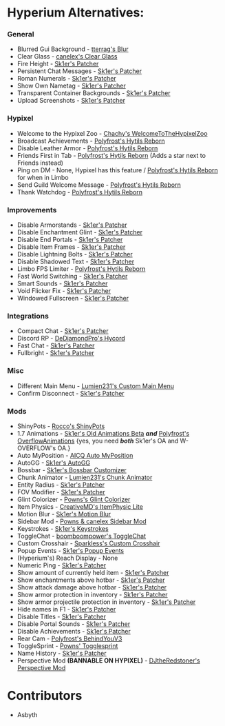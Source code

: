 # Hyperium Alternatives:

### General
* Blurred Gui Background - [tterrag's Blur](https://www.curseforge.com/minecraft/mc-mods/blur/files/all?filter-game-version=2020709689%3A5806)
* Clear Glass - [canelex's Clear Glass](https://www.youtube.com/watch?v=Iq63MOSURbE)
* Fire Height - [Sk1er's Patcher](https://sk1er.club/mods/patcher)
* Persistent Chat Messages - [Sk1er's Patcher](https://sk1er.club/mods/patcher)
* Roman Numerals - [Sk1er's Patcher](https://sk1er.club/mods/patcher)
* Show Own Nametag - [Sk1er's Patcher](https://sk1er.club/mods/patcher)
* Transparent Container Backgrounds - [Sk1er's Patcher](https://sk1er.club/mods/patcher)
* Upload Screenshots - [Sk1er's Patcher](https://sk1er.club/mods/patcher)

### Hypixel
* Welcome to the Hypixel Zoo - [Chachy's WelcomeToTheHypixelZoo](https://github.com/ChachyDev/WelcomeToTheHypixelZoo)
* Broadcast Achievements - [Polyfrost's Hytils Reborn](https://github.com/Polyfrost/Hytils-Reborn/releases/latest)
* Disable Leather Armor - [Polyfrost's Hytils Reborn](https://github.com/Polyfrost/Hytils-Reborn/releases/latest)
* Friends First in Tab - [Polyfrost's Hytils Reborn](https://github.com/Polyfrost/Hytils-Reborn/releases/latest) (Adds a star next to Friends instead)
* Ping on DM - None, Hypixel has this feature / [Polyfrost's Hytils Reborn](https://github.com/Polyfrost/Hytils-Reborn/releases/latest) for when in Limbo
* Send Guild Welcome Message - [Polyfrost's Hytils Reborn](https://github.com/Polyfrost/Hytils-Reborn/releases/latest)
* Thank Watchdog - [Polyfrost's Hytils Reborn](https://github.com/Polyfrost/Hytils-Reborn/releases/latest)

### Improvements
* Disable Armorstands - [Sk1er's Patcher](https://sk1er.club/mods/patcher)
* Disable Enchantment Glint - [Sk1er's Patcher](https://sk1er.club/mods/patcher)
* Disable End Portals - [Sk1er's Patcher](https://sk1er.club/mods/patcher)
* Disable Item Frames - [Sk1er's Patcher](https://sk1er.club/mods/patcher)
* Disable Lightning Bolts - [Sk1er's Patcher](https://sk1er.club/mods/patcher)
* Disable Shadowed Text - [Sk1er's Patcher](https://sk1er.club/mods/patcher)
* Limbo FPS Limiter - [Polyfrost's Hytils Reborn](https://github.com/Polyfrost/Hytils-Reborn/releases/latest)
* Fast World Switching - [Sk1er's Patcher](https://sk1er.club/mods/patcher)
* Smart Sounds - [Sk1er's Patcher](https://sk1er.club/mods/patcher)
* Void Flicker Fix - [Sk1er's Patcher](https://sk1er.club/mods/patcher)
* Windowed Fullscreen - [Sk1er's Patcher](https://sk1er.club/mods/patcher)

### Integrations
* Compact Chat - [Sk1er's Patcher](https://sk1er.club/mods/patcher)
* Discord RP - [DeDiamondPro's Hycord](https://github.com/DeDiamondPro/HyCord/releases/latest)
* Fast Chat - [Sk1er's Patcher](https://sk1er.club/mods/patcher)
* Fullbright - [Sk1er's Patcher](https://sk1er.club/mods/patcher)

### Misc
* Different Main Menu - [Lumien231's Custom Main Menu](https://www.curseforge.com/minecraft/mc-mods/custom-main-menu/files/all?filter-game-version=2020709689%3A5806)
* Confirm Disconnect  - [Sk1er's Patcher](https://sk1er.club/mods/patcher)

### Mods
* ShinyPots - [Rocco's ShinyPots](https://github.com/RoccoDev/ShinyPots-1.8/releases/latest)
* 1.7 Animations - [Sk1er's Old Animations Beta](https://sk1er.club/beta) **_and_** [Polyfrost's OverflowAnimations](https://github.com/Polyfrost/OverflowAnimations/releases/latest) {yes, you need **_both_** Sk1er's OA and W-OVERFLOW's OA.}
* Auto MyPosition - [AICQ Auto MyPosition](https://hypixel.net/threads/forge-1-8-9-auto-myposition-mod-a-mod-which-does-myposition-before-every-game.1983543/)
* AutoGG - [Sk1er's AutoGG](https://sk1er.club/mods/autogg)
* Bossbar - [Sk1er's Bossbar Customizer](https://sk1er.club/mods/bossbar_customizer)
* Chunk Animator - [Lumien231's Chunk Animator](https://www.curseforge.com/minecraft/mc-mods/chunk-animator/files/all?filter-game-version=2020709689%3A5806)
* Entity Radius - [Sk1er's Patcher](https://sk1er.club/mods/patcher)
* FOV Modifier - [Sk1er's Patcher](https://sk1er.club/mods/patcher)
* Glint Colorizer - [Powns's Glint Colorizer](https://download.powns.dev/glintcolorizer189)
* Item Physics - [CreativeMD's ItemPhysic Lite](https://www.curseforge.com/minecraft/mc-mods/itemphysic-lite/files/all?filter-game-version=2020709689%3A5806)
* Motion Blur - [Sk1er's Motion Blur](https://sk1er.club/mods/motionblurmod)
* Sidebar Mod - [Powns & canelex Sidebar Mod](https://www.youtube.com/watch?v=cn9VvT43yRs)
* Keystrokes - [Sk1er's Keystrokes](https://sk1er.club/mods/keystrokesmod)
* ToggleChat - [boomboompower's ToggleChat](https://hypixel.net/threads/version-2-1-togglechat-mod-theme-switcher.997547/)
* Custom Crosshair - [Sparkless's Custom Crosshair](https://www.curseforge.com/minecraft/mc-mods/custom-crosshair-mod/files/all?filter-game-version=2020709689%3A5806)
* Popup Events - [Sk1er's Popup Events](https://sk1er.club/mods/popup_events)
* (Hyperium's) Reach Display - None 
* Numeric Ping - [Sk1er's Patcher](https://sk1er.club/mods/patcher)
* Show amount of currently held item - [Sk1er's Patcher](https://sk1er.club/mods/patcher)
* Show enchantments above hotbar - [Sk1er's Patcher](https://sk1er.club/mods/patcher)
* Show attack damage above hotbar - [Sk1er's Patcher](https://sk1er.club/mods/patcher)
* Show armor protection in inventory - [Sk1er's Patcher](https://sk1er.club/mods/patcher)
* Show armor projectile protection in inventory - [Sk1er's Patcher](https://sk1er.club/mods/patcher)
* Hide names in F1 - [Sk1er's Patcher](https://sk1er.club/mods/patcher)
* Disable Titles - [Sk1er's Patcher](https://sk1er.club/mods/patcher)
* Disable Portal Sounds - [Sk1er's Patcher](https://sk1er.club/mods/patcher)
* Disable Achievements - [Sk1er's Patcher](https://sk1er.club/mods/patcher)
* Rear Cam - [Polyfrost's BehindYouV3](https://github.com/Polyfrost/BehindYouV3/releases/latest)
* ToggleSprint - [Powns' Togglesprint](https://www.youtube.com/watch?v=c1IauPFoHeI)
* Name History - [Sk1er's Patcher](https://sk1er.club/mods/patcher)
* Perspective Mod **(BANNABLE ON HYPIXEL)** - [DJtheRedstoner's Perspective Mod](https://github.com/DJtheRedstoner/PerspectiveModv4)

# Contributors

* Asbyth
